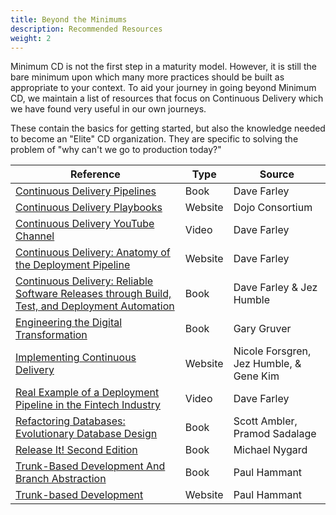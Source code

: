 ```yaml
---
title: Beyond the Minimums
description: Recommended Resources
weight: 2
---
```


Minimum CD is not the first step in a maturity model. However, it is still the bare minimum upon which many more practices should be built as appropriate to your context.  To aid your journey in going beyond Minimum CD, we maintain a list of resources that focus on Continuous Delivery which we have found very useful in our own journeys. 

These contain the basics for getting started, but also the knowledge needed to become an "Elite" CD organization. They are specific to solving the problem of "why can't we go to production today?"

| Reference                                                                                                                                           | Type    | Source                                  |
|-----------------------------------------------------------------------------------------------------------------------------------------------------|---------|-----------------------------------------|
| [Continuous Delivery Pipelines](https://leanpub.com/cd-pipelines)                                                                                   | Book    | Dave Farley                             |
| [Continuous Delivery Playbooks](https://dojoconsortium.org/)                                                                                                         | Website | Dojo Consortium                         |
| [Continuous Delivery YouTube Channel](https://www.youtube.com/c/ContinuousDelivery)                                                                 | Video   | Dave Farley                             |
| [Continuous Delivery: Anatomy of the Deployment Pipeline](https://www.informit.com/articles/article.aspx?p=1621865)                                 | Website | Dave Farley                             |
| [Continuous Delivery: Reliable Software Releases through Build, Test, and Deployment Automation](https://continuousdelivery.com/)                                                                                              | Book    | Dave Farley & Jez Humble                |
| [Engineering the Digital Transformation](https://garygruver.com/engineering-digital-transformation.php)                                             | Book    | Gary Gruver                             |
| [Implementing Continuous Delivery](<https://cloud.google.com/architecture/devops/devops-tech-continuous-delivery#implementing_continuous_delivery>) | Website | Nicole Forsgren, Jez Humble, & Gene Kim |
| [Real Example of a Deployment Pipeline in the Fintech Industry](https://youtu.be/bHKHdp4H-8w)                                                       | Video   | Dave Farley                             |
| [Refactoring Databases: Evolutionary Database Design](<https://databaserefactoring.com/>)                                                           | Book    | Scott Ambler, Pramod Sadalage           |
| [Release It! Second Edition](https://www.oreilly.com/library/view/release-it-2nd/9781680504552/)|Book|Michael Nygard|
| [Trunk-Based Development And Branch Abstraction](https://leanpub.com/trunk-based-development)                                                       | Book    | Paul Hammant                            |
| [Trunk-based Development](https://trunkbaseddevelopment.com/)                                                                                       | Website | Paul Hammant                            |


